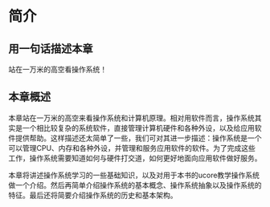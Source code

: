 # 简介

## 用一句话描述本章

站在一万米的高空看操作系统！

## 本章概述

本章站在一万米的高空来看操作系统和计算机原理。相对用软件而言，操作系统其实是一个相比较复杂的系统软件，直接管理计算机硬件和各种外设，以及给应用软件提供帮助。这样描述还太简单了一些，我们可对其进一步描述：操作系统是一个可以管理CPU、内存和各种外设，并管理和服务应用软件的软件。为了完成这些工作，操作系统需要知道如何与硬件打交道，如何更好地面向应用软件做好服务。

本章将讲述操作系统学习的一些基础知识，以及对用于本书的ucore教学操作系统做一个介绍。然后再简单介绍操作系统的基本概念、操作系统抽象以及操作系统的特征。最后还将简要介绍操作系统的历史和基本架构。

